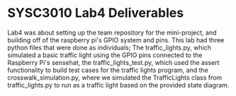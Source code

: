 # SYSC3010 Lab4 Deliverables

Lab4 was about setting up the team repository for the mini-project, and building off of the raspberry pi's GPIO system and pins. This lab had three python files that were done as individuals; The traffic_lights.py, which simulated a basic traffic light using the GPIO pins connected to the Raspberry Pi's sensehat, the traffic_lights_test.py, which used the assert functionality to build test cases for the traffic lights program, and the crosswalk_simulation.py, where we simulated the TrafficLights class from traffic_lights.py to run as a traffic light based on the provided state diagram.